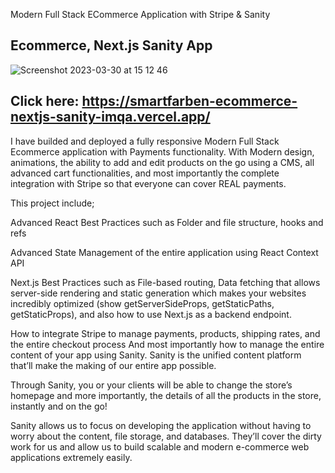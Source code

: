 Modern Full Stack ECommerce Application with Stripe & Sanity

## Ecommerce, Next.js Sanity App

![Screenshot 2023-03-30 at 15 12 46](https://user-images.githubusercontent.com/77645494/228847405-686d2745-ae9b-4e02-b52a-8035bacc2e3a.png)

## Click here: https://smartfarben-ecommerce-nextjs-sanity-imqa.vercel.app/


I have builded and deployed a fully responsive Modern Full Stack Ecommerce application with Payments functionality. With Modern design, animations, the ability to add and edit products on the go using a CMS, all advanced cart functionalities, and most importantly the complete integration with Stripe so that everyone can cover REAL payments. 

This project include;

Advanced React Best Practices such as Folder and file structure, hooks and refs

Advanced State Management of the entire application using React Context API

Next.js Best Practices such as File-based routing, Data fetching that allows server-side rendering and static generation which makes your websites incredibly optimized (show getServerSideProps, getStaticPaths, getStaticProps), and also how to use Next.js as a backend endpoint.

How to integrate Stripe to manage payments, products, shipping rates, and the entire checkout process
And most importantly how to manage the entire content of your app using Sanity. Sanity is the unified content platform that’ll make the making of our entire app possible.

Through Sanity, you or your clients will be able to change the store’s homepage and more importantly, the details of all the products in the store, instantly and on the go!

Sanity allows us to focus on developing the application without having to worry about the content, file storage, and databases. They’ll cover the dirty work for us and allow us to build scalable and modern e-commerce web applications extremely easily.
